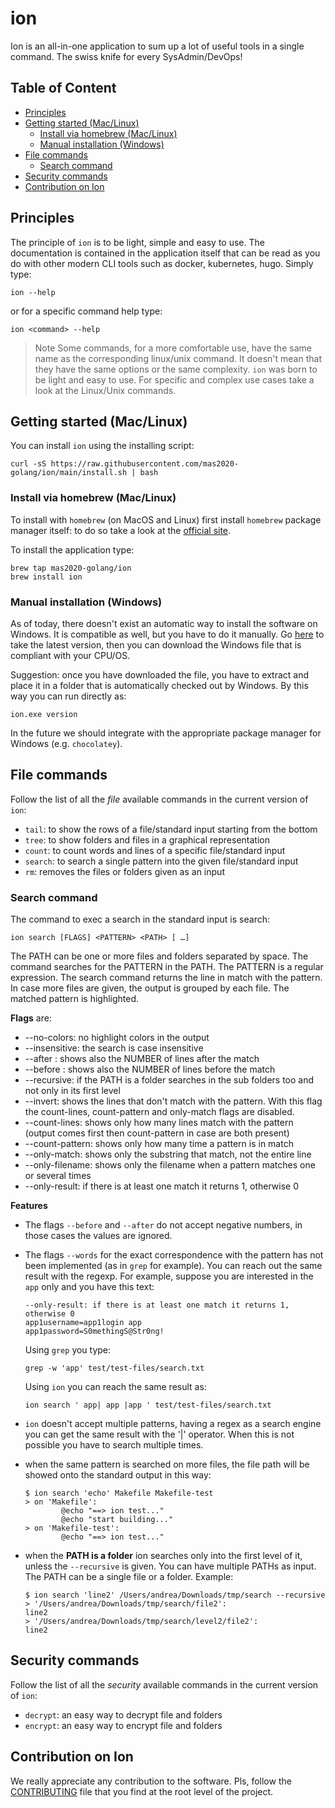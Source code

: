 # ion <!-- omit in toc -->
Ion is an all-in-one application to sum up a lot of useful tools in a single command. The swiss knife for every SysAdmin/DevOps!

## Table of Content <!-- omit in toc -->
- [Principles](#principles)
- [Getting started (Mac/Linux)](#getting-started-maclinux)
  - [Install via homebrew (Mac/Linux)](#install-via-homebrew-maclinux)
  - [Manual installation (Windows)](#manual-installation-windows)
- [File commands](#file-commands)
  - [Search command](#search-command)
- [Security commands](#security-commands)
- [Contribution on Ion](#contribution-on-ion)

## Principles

The principle of `ion` is to be light, simple and easy to use. The documentation is contained in the application itself
that can be read as you do with other modern CLI tools such as docker, kubernetes, hugo. Simply type:

```shell
ion --help
```

or for a specific command help type:

```shell
ion <command> --help
```

> Note
Some commands, for a more comfortable use, have the same name as the corresponding linux/unix command. It doesn't mean that they have
the same options or the same complexity. `ion` was born to be light and easy to use. For specific and complex use cases take a look at the
Linux/Unix commands.

## Getting started (Mac/Linux)

You can install `ion` using the installing script:

```shell
curl -sS https://raw.githubusercontent.com/mas2020-golang/ion/main/install.sh | bash
```

### Install via homebrew (Mac/Linux)

To install with `homebrew` (on MacOS and Linux) first install `homebrew` package manager itself: to do so take a look
at the [official site](https://brew.sh/).

To install the application type:
```shell
brew tap mas2020-golang/ion
brew install ion
```

### Manual installation (Windows)

As of today, there doesn't exist an automatic way to install the software on Windows. It is compatible as well, but you have to do it manually. Go [here](https://github.com/mas2020-golang/ion/releases) to take the latest version, then you can download the Windows file that is compliant with your CPU/OS.

Suggestion: once you have downloaded the file, you have to extract and place it in a folder that is automatically checked out by Windows. By this way you can run directly as:
```shell
ion.exe version
```
In the future we should integrate with the appropriate package manager for Windows (e.g. `chocolatey`).

## File commands

Follow the list of all the *file* available commands in the current version of `ion`:
- `tail`: to show the rows of a file/standard input starting from the bottom
- `tree`: to show folders and files in a graphical representation
- `count`: to count words and lines of a specific file/standard input
- `search`: to search a single pattern into the given file/standard input
- `rm`: removes the files or folders given as an input

### Search command
The command to exec a search in the standard input is search:

```shell
ion search [FLAGS] <PATTERN> <PATH> [ …]
```

The PATH can be one or more files and folders separated by space.
The command searches for the PATTERN in the PATH. The PATTERN is a regular expression.
The search command returns the line in match with the pattern. In case more files are given, the output is grouped by each file. The matched pattern is highlighted.

**Flags** are:
- --no-colors: no highlight colors in the output
- --insensitive: the search is case insensitive
- --after <NUMBER>: shows also the NUMBER of lines after the match
- --before <NUMBER>: shows also the NUMBER of lines before the match 
- --recursive: if the PATH is a folder searches in the sub folders too and not only in its first level
- --invert: shows the lines that don't match with the pattern. With this flag the count-lines, count-pattern and only-match flags are disabled.
- --count-lines: shows only how many lines match with the pattern (output comes first then count-pattern in case are both present)
- --count-pattern: shows only how many time a pattern is in match
- --only-match: shows only the substring that match, not the entire line
- --only-filename: shows only the filename when a pattern matches one or several times
- --only-result: if there is at least one match it returns 1, otherwise 0

**Features**

- The flags `--before` and `--after` do not accept negative numbers, in those cases the values are ignored.

- The flags `--words` for the exact correspondence with the pattern has not been implemented (as in `grep` for example). You
can reach out the same result with the regexp. For example, suppose you are interested in the `app` only and you have this
text:

  ```shell
  --only-result: if there is at least one match it returns 1, otherwise 0
  app1username=app1login app
  app1password=S0methingS@Str0ng!
  ```

  Using `grep` you type:

  ```shell
  grep -w 'app' test/test-files/search.txt
  ```

  Using `ion` you can reach the same result as:

  ```shell
  ion search ' app| app |app ' test/test-files/search.txt
  ```

- `ion` doesn't accept multiple patterns, having a regex as a search engine you can get the same result with the '|' operator. When this is not possible you have to search multiple times.
- when the same pattern is searched on more files, the file path will be showed onto the standard output in this way:

  ```shell
  $ ion search 'echo' Makefile Makefile-test
  > on 'Makefile':
          @echo "==> ion test..."
          @echo "start building..."
  > on 'Makefile-test':
          @echo "==> ion test..."
  ```

- when the **PATH is a folder** ion searches only into the first level of it, unless the `--recursive` is given. You can have multiple PATHs as input. The PATH can be a single file or a folder. Example:

  ```shell
  $ ion search 'line2' /Users/andrea/Downloads/tmp/search --recursive
  > '/Users/andrea/Downloads/tmp/search/file2':
  line2
  > '/Users/andrea/Downloads/tmp/search/level2/file2':
  line2
  ```

## Security commands

Follow the list of all the *security* available commands in the current version of `ion`:
- `decrypt`: an easy way to decrypt file and folders
- `encrypt`: an easy way to encrypt file and folders

## Contribution on Ion

We really appreciate any contribution to the software. Pls, follow the [CONTRIBUTING](CONTRIBUTING) file that you find at the root level of the project.
